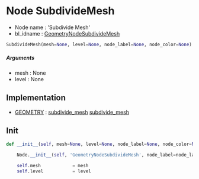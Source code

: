 # Node SubdivideMesh

- Node name : 'Subdivide Mesh'
- bl_idname : [GeometryNodeSubdivideMesh](https://docs.blender.org/api/current/bpy.types.GeometryNodeSubdivideMesh.html)


``` python
SubdivideMesh(mesh=None, level=None, node_label=None, node_color=None)
```
##### Arguments

- mesh : None
- level : None

## Implementation

- [GEOMETRY](/docs/GeoNodes/socket_GEOMETRY.md) : [subdivide_mesh](/docs/GeoNodes/socket_GEOMETRY.md#subdivide_mesh) [subdivide_mesh](/docs/GeoNodes/socket_GEOMETRY.md#subdivide_mesh)

## Init

``` python
def __init__(self, mesh=None, level=None, node_label=None, node_color=None):

    Node.__init__(self, 'GeometryNodeSubdivideMesh', node_label=node_label, node_color=node_color)

    self.mesh            = mesh
    self.level           = level
```
